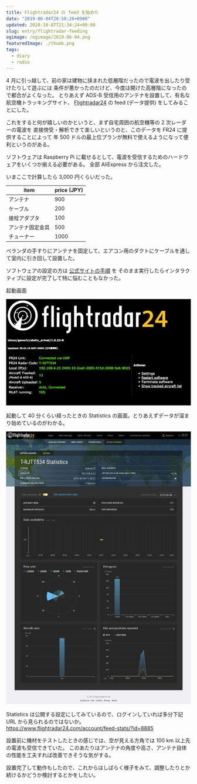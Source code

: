 ```yaml
---
title: Flightradar24 の feed を始めた
date: "2019-06-04T20:50:26+0900"
updated: 2020-10-07T21:34:24+09:00
slug: entry/flightradar-feeding
ogimage: /ogimage/2019-06-04.png
featuredImage: ./thumb.png
tags:
  - diary
  - radio
---
```


4 月に引っ越して、前の家は建物に挟まれた低層階だったので電波を出したり受けたりして遊ぶには
条件が悪かったのだけど、今度は開けた高層階になったので都合がよくなった。
とりあえず ADS-B 受信用のアンテナを設置して、有名な航空機トラッキングサイト、
[Flightradar24](https://www.flightrader24.com/) の feed (データ提供) をしてみることにした。

これをすると何が嬉しいのかというと、まず自宅周囲の航空機等の 2 次レーダーの電波を
直接傍受・解析できて楽しいというのと、このデータを FR24 に提供することによって
年 500 ドルの最上位プランが無料で使えるようになって便利というのがある。

ソフトウェアは Raspberry Pi に載せるとして、電波を受信するためのハードウェアをいくつか揃える必要がある。
全部 AliExpress から注文した。

いまここで計算したら 3,000 円くらいだった。

| item | price (JPY) |
|------|-------|
| アンテナ | 900 |
| ケーブル | 200 |
| 接栓アダプタ | 100 |
| アンテナ固定金具 | 500 |
| チューナー | 1000 |

ベランダの手すりにアンテナを固定して、エアコン用のダクトにケーブルを通して室内に引き回して設置した。

ソフトウェアの設定の方は [公式サイトの手順](https://www.flightradar24.com/share-your-data) を
そのまま実行したらインタラクティブに設定が完了して特に悩むこともなかった。

起動画面

![起動画面](SCREEN.PNG)

起動して 40 分くらい経ったときの Statistics の画面。とりあえずデータが溜まり始めているのがわかる。

![statistics](STAT.PNG)

Statistics は公開する設定にしてみているので、ログインしていれば多分下記 URL から見られるのではないか。  
https://www.flightradar24.com/account/feed-stats/?id=8885

設置前に機材をテストしたときの感じでは、空が見える方角では 100 km 以上先の電波も受信できていた。
このあたりはアンテナの角度や高さ、アンテナ自体の性能を工夫すれば改善できそうな気がする。

設置完了して動作もしたので、これからはしばらく様子をみて、調整したりとか続けるかどうか検討するとかをしたい。
